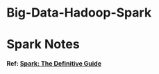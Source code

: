 # Big-Data-Hadoop-Spark

# Spark Notes
**Ref: [Spark: The Definitive Guide](https://www.oreilly.com/library/view/spark-the-definitive/9781491912201/)**
